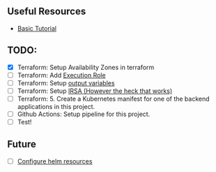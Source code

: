 ## Useful Resources

- [Basic Tutorial](https://developer.hashicorp.com/terraform/tutorials/kubernetes/eks)

## TODO:
- [x] Terraform: Setup Availability Zones in terraform
- [ ] Terraform: Add [Execution Role](https://docs.aws.amazon.com/eks/latest/userguide/fargate-profile.html)
- [ ] Terraform: Setup [output variables](https://github.com/terraform-aws-modules/terraform-aws-eks/blob/master/examples/fargate_profile/main.tf)
- [ ] Terraform: Setup [IRSA (However the heck that works)](https://github.com/terraform-aws-modules/terraform-aws-eks/blob/master/docs/irsa_integration.md)
- [ ] Terraform: 5. Create a Kubernetes manifest for one of the backend applications in this project.
- [ ] Github Actions: Setup pipeline for this project.
- [ ] Test!

## Future

- [ ] [Configure helm resources](https://developer.hashicorp.com/terraform/tutorials/kubernetes/helm-provider)